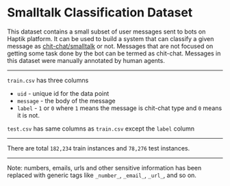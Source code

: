 # Smalltalk Classification Dataset

This dataset contains a small subset of user messages sent to bots on Haptik platform. It can be used to build a system that can classify a given message as [chit-chat/smalltalk](https://en.wikipedia.org/wiki/Small_talk) or not. Messages that are not focused on getting some task done by the bot can be termed as chit-chat. Messages in this dataset were manually annotated by human agents.

---

`train.csv` has three columns

- `uid`  - unique id for the data point
- `message` - the body of the message
- `label` - `1` or `0` where `1` means the message is chit-chat type and `0` means it is not.

`test.csv` has same columns as `train.csv` except the `label` column

---

There are total `182,234` train instances and `78,276` test instances.

----

Note: numbers, emails, urls and other sensitive information has been replaced with generic tags like `_number_`, `_email_`, `_url_`, and so on.